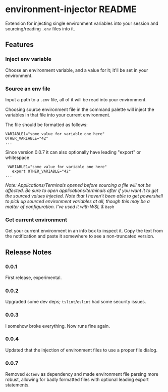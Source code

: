 # environment-injector README

Extension for injecting single environment variables into your session and
sourcing/reading `.env` files into it.

## Features

### Inject env variable

Choose an environment variable, and a value for it; it'll be set in your environment.

### Source an env file

Input a path to a `.env` file, all of it will be read into your environment.

Choosing source environment file in the command palette will inject the variables
in that file into your current environment.

The file should be formatted as follows:

```
VARIABLE1="some value for variable one here"
OTHER_VARIABLE="42"
...
```

Since version 0.0.7 it can also optionally have leading "export" or whitespace

```
 VARIABLE1="some value for variable one here"
   export OTHER_VARIABLE="42"
...
```

*Note: Applications/Terminals opened before sourcing a file will not be affected. Be
sure to open applications/terminals after if you want it to get the sourced values
injected. Note that I haven't been able to get powershell to pick up sourced environment
variables at all, though this may be a matter of configuration. I've used it with
WSL & `bash`*

### Get current environment

Get your current environment in an info box to inspect it. Copy the text from the
notification and paste it somewhere to see a non-truncated version.

## Release Notes

### 0.0.1

First release, experimental.

### 0.0.2

Upgraded some dev deps; `tslint`/`eslint` had some security issues.

### 0.0.3

I somehow broke everything. Now runs fine again.

### 0.0.4

Updated that the injection of environment files to use a proper file dialog.

### 0.0.7

Removed `dotenv` as dependency and made environment file parsing more robust,
allowing for badly formatted files with optional leading export statements.
